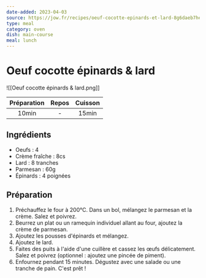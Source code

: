 ```yaml
---
date-added: 2023-04-03
source: https://jow.fr/recipes/oeuf-cocotte-epinards-et-lard-8g6daeb7he8gk81h0p2i
type: meal
category: oven
dish: main-course
meal: lunch
---
```


# Oeuf cocotte épinards & lard

![[Oeuf cocotte épinards & lard.png]]

| Préparation | Repos | Cuisson |
|:-----------:|:-----:|:-------:|
|    10min    |   -   |  15min  |

## Ingrédients

- Oeufs : 4
- Crème fraîche : 8cs
- Lard : 8 tranches
- Parmesan : 60g
- Épinards : 4 poignées

## Préparation

1. Préchauffez le four à 200°C. Dans un bol, mélangez le parmesan et la crème. Salez et poivrez.
2. Beurrez un plat ou un ramequin individuel allant au four, ajoutez la crème de parmesan.
3. Ajoutez les pousses d'épinards et mélangez.
4. Ajoutez le lard.
5. Faites des puits à l'aide d'une cuillère et cassez les œufs délicatement. Salez et poivrez (optionnel : ajoutez une pincée de piment).
6. Enfournez pendant 15 minutes. Dégustez avec une salade ou une tranche de pain. C'est prêt !
